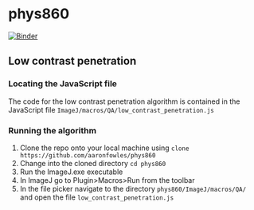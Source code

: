 # phys860
[![Binder](http://mybinder.org/badge.svg)](http://mybinder.org/repo/aaronfowles/phys860)

## Low contrast penetration

### Locating the JavaScript file

The code for the low contrast penetration algorithm is contained in the JavaScript file `ImageJ/macros/QA/low_contrast_penetration.js`

### Running the algorithm

1. Clone the repo onto your local machine using `clone https://github.com/aaronfowles/phys860`
2. Change into the cloned directory `cd phys860`
3. Run the ImageJ.exe executable
4. In ImageJ go to Plugin>Macros>Run from the toolbar
5. In the file picker navigate to the directory `phys860/ImageJ/macros/QA/` and open the file `low_contrast_penetration.js`
